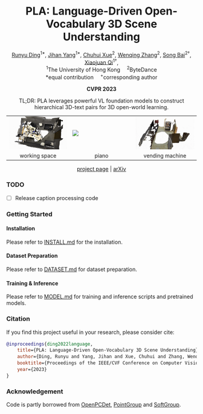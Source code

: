 <div align="center">

<h1>PLA: Language-Driven Open-Vocabulary 3D Scene Understanding</h1>

<div>
    <a href="https://dingry.github.io/" target="_blank">Runyu Ding</a><sup>1*</sup>,</span>
    <a href="https://jihanyang.github.io/" target="_blank">Jihan Yang</a><sup>1*</sup>,</span>
    <a href="https://scholar.google.com/citations?user=KJU5YRYAAAAJ&hl=en" target="_blank">Chuhui Xue</a><sup>2</sup>,</span>
    <a href="https://github.com/HannibalAPE" target="_blank">Wenqing Zhang</a><sup>2</sup>,</span>
    <a href="https://songbai.site/" target="_blank">Song Bai</a><sup>2&#8224</sup>,</span>
    <a href="https://xjqi.github.io/" target="_blank">Xiaojuan Qi</a><sup>1&#8224</sup>,</span>  
</div>

<div>
    <sup>1</sup>The University of Hong Kong&emsp;
    <sup>2</sup>ByteDance
</div>

<div>
    *equal contribution&emsp;
    <sup>+</sup>corresponding author
</div>

**CVPR 2023**

TL;DR: PLA leverages powerful VL foundation models to construct hierarchical 3D-text pairs for 3D open-world learning.

<table>
<tr>
    <td><img src="assets/scene_0025.gif" width="100%"/></td>
    <td><img src="assets/scene_005.gif" width="100%"/></td>
    <td><img src="assets/scene_0019.gif" width="100%"/></td>
</tr>
<tr>
    <td align='center' width='24%'>working space</td>
    <td align='center' width='24%'>piano</td>
    <td align='center' width='24%'>vending machine</td>
<tr>
</table>


<!-- ![framwork](./docs/framework.png)
![association](./docs/association_module.png)-->


[project page](https://dingry.github.io/projects/PLA) | [arXiv](https://arxiv.org/abs/2211.16312)

</div>

### TODO
- [ ] Release caption processing code

### Getting Started

#### Installation
Please refer to [INSTALL.md](docs/INSTALL.md) for the installation.

#### Dataset Preparation
Please refer to [DATASET.md](docs/DATASET.md) for dataset preparation.

#### Training & Inference

Please refer to [MODEL.md](docs/MODEL.md) for training and inference scripts and pretrained models.


### Citation
If you find this project useful in your research, please consider cite:
```bibtex
@inproceedings{ding2022language,
    title={PLA: Language-Driven Open-Vocabulary 3D Scene Understanding},
    author={Ding, Runyu and Yang, Jihan and Xue, Chuhui and Zhang, Wenqing and Bai, Song and Qi, Xiaojuan},
    booktitle={Proceedings of the IEEE/CVF Conference on Computer Vision and Pattern Recognition},
    year={2023}
}
```

### Acknowledgement
Code is partly borrowed from [OpenPCDet](https://github.com/open-mmlab/OpenPCDet), [PointGroup](https://github.com/dvlab-research/PointGroup) and [SoftGroup](https://github.com/thangvubk/SoftGroup).